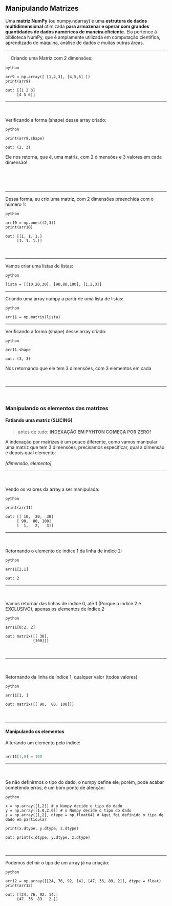 
## Manipulando Matrizes

Uma **matriz NumPy** (ou numpy.ndarray) é uma **estrutura de dados multidimensional** otimizada **para armazenar e operar com grandes quantidades de dados numéricos de maneira eficiente.** Ela pertence à biblioteca NumPy, que é amplamente utilizada em computação científica, aprendizado de máquina, análise de dados e muitas outras áreas.


***


ㅤ
Criando uma Matriz com 2 dimensões:
```
python

arr9 = np.array([ [1,2,3], [4,5,6] ])
print(arr9)
```
```
out: [[1 2 3]
     [4 5 6]]
```

***

ㅤ

Verificando a forma (shape) desse array criado:
```
python

print(arr9.shape)
```
```
out: (2, 3)
```
Ele nos retorna, que é, uma matriz, com 2 dimensões e 3 valores em cada dimensão!


ㅤ

ㅤ

***


Dessa forma, eu crio uma matriz, com 2 dimensões preenchida com o número 1:

```
python

arr10 = np.ones((2,3))
print(arr10)
```
```
out: [[1. 1. 1.]
     [1. 1. 1.]]
```

ㅤㅤ
***


Vamos criar uma listas de listas:
```
python

lista = [[10,20,30], [90,80,100], [1,2,3]]
```
***

Criando uma array numpy a partir de uma lista de listas:
```
python

arr11 = np.matrix(lista)
```
***

Verificando a forma (shape) desse array criado:
```
python

arr11.shape
```
```
out: (3, 3)
```
Nos retornando que ele tem 3 dimensões, com 3 elementos em cada



ㅤㅤ
***


ㅤㅤ
### Manipulando os elementos das matrizes

#### Fatiando uma matriz (SLICING)
> antes de tudo: **INDEXAÇÃO EM PYHTON COMEÇA POR ZERO!**

A indexação por matrizes é um pouco diferente, como vamos manipular uma matriz que tem 3 dimensões, precisamos especificar, qual a dimensão e depois qual elemento:


 *[dimensão, elemento]*
ㅤㅤ
***

ㅤㅤ

Vendo os valores da array a ser manipulada:
```
python

print(arr11)
```
```
out: [[ 10,  20,  30]
     [ 90,  80, 100]
     [  1,   2,   3]]
```

***

ㅤㅤ


Retornando o elemento de indice 1 da linha de indice 2:
```
python

arr11[2,1]
```
```
out: 2
```


***
ㅤㅤ

Vamos retornar das linhas de índice 0, até 1 (Porque o índice 2 é EXCLUSIVO), apenas os elementos de índice 2
```
python

arr11[0:2, 2]
```
```
out: matrix([[ 30],
            [100]])
```


ㅤ
***

ㅤ

Retornando da linha de índice 1, qualquer valor (todos valores)
```
python

arr11[1, ]
```
```
out: matrix([[ 90,  80, 100]])
```


ㅤ
***



#### Manipulando os elementos

Alterando um elemento pelo índice:
```python

arr11[1,0] = 100 
```



***


ㅤ

Se não definirmos o tipo do dado, o numpy define ele, porém, pode acabar cometendo erros, é um bom ponto de atenção:
```
python

x = np.array([1,2]) # o Numpy decide o tipo do dado
y = np.array([1.0,2.0]) # o Numpy decide o tipo do dado
z = np.array([1,2], dtype = np.float64) # Aqui foi definido o tipo de dado em particular

print(x.dtype, y.dtype, z.dtype)
```
```
out: print(x.dtype, y.dtype, z.dtype)
```

ㅤ
***



Podemos definir o tipo de um array já na criação:
```
python

arr12 = np.array([[24, 76, 92, 14], [47, 36, 89, 2]], dtype = float)
print(arr12)
```
```
out: [[24. 76. 92. 14.]
     [47. 36. 89.  2.]]
```

ㅤ
